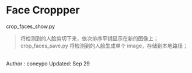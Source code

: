 # Face Croppper
crop_faces_show.py
>将检测到的人脸剪切下来，依次排序平铺显示在新的图像上；
crop_faces_save.py
>将检测到的人脸生成单个 image，存储到本地路径；

<br>
Author : coneypo
Updated: Sep 29
